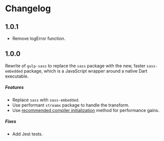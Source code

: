 # Changelog

## 1.0.1

-   Remove logError function.

## 1.0.0

Rewrite of `gulp-sass` to replace the `sass` package with the new, faster `sass-embedded` package, which is a JavaScript wrapper around a native Dart executable.

##### Features

-   Replace `sass` with `sass-embedded`.
-   Use performant `streamx` package to handle the transform.
-   Use [recommended compiler initialization](https://sass-lang.com/documentation/js-api/functions/initcompiler/) method for performance gains.

##### Fixes

-   Add Jest tests.
